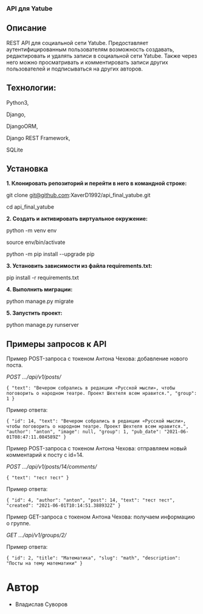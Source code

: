 ### API для Yatube
## Описание
REST API для социальной сети Yatube. Предоставляет аутентифицированным пользователям возможность создавать, редактировать и удалять записи в социальной сети Yatube. Также через него можно просматривать и комментировать записи других пользователей и подписываться на других авторов.

## Технологии: 

Python3,

Django,

DjangoORM,

Django REST Framework,

SQLite

## Установка
**1. Клонировать репозиторий и перейти в него в командной строке:**

git clone git@github.com:XaverD1992/api_final_yatube.git

cd api_final_yatube

**2. Cоздать и активировать виртуальное окружение:**

python -m venv env

source env/bin/activate

python -m pip install --upgrade pip

**3. Установить зависимости из файла requirements.txt:**

pip install -r requirements.txt

**4. Выполнить миграции:**

python manage.py migrate

**5. Запустить проект:**

python manage.py runserver

## Примеры запросов к API

Пример POST-запроса с токеном Антона Чехова: добавление нового поста.

_POST .../api/v1/posts/_

`{
    "text": "Вечером собрались в редакции «Русской мысли», чтобы поговорить о народном театре. Проект Шехтеля всем нравится.",
    "group": 1
} `

Пример ответа:

`{
    "id": 14,
    "text": "Вечером собрались в редакции «Русской мысли», чтобы поговорить о народном театре. Проект Шехтеля всем нравится.",
    "author": "anton",
    "image": null,
    "group": 1,
    "pub_date": "2021-06-01T08:47:11.084589Z"
} `

Пример POST-запроса с токеном Антона Чехова: отправляем новый комментарий к посту с id=14.

_POST .../api/v1/posts/14/comments/_

`{
    "text": "тест тест"
} `

Пример ответа:

`{
    "id": 4,
    "author": "anton",
    "post": 14,
    "text": "тест тест",
    "created": "2021-06-01T10:14:51.388932Z"
} `

Пример GET-запроса с токеном Антона Чехова: получаем информацию о группе.

_GET .../api/v1/groups/2/_

Пример ответа:

`{
    "id": 2,
    "title": "Математика",
    "slug": "math",
    "description": "Посты на тему математики"
} `

# Автор
- Владислав Суворов
